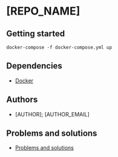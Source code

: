 # [REPO_NAME]

## Getting started
```docker-compose -f docker-compose.yml up```

## Dependencies
 - [Docker](https://www.docker.com/)

## Authors
 - [AUTHOR]; [AUTHOR_EMAIL]

## Problems and solutions
 - [Problems and solutions](https://fbe-gitlab.hs-weingarten.de/prj-iki-robotics/orga/robolab-wiki/wikis/Problems-And-Solutions)

